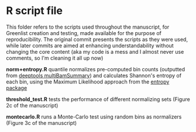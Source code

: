 # R script file

This folder refers to the scripts used throughout the manuscript, for Greenlist creation 
and testing, made available for the purpose of reproducibility. The original commit presents
the scripts as they were used, while later commits are aimed at enhancing understandability
without changing the core content (aka my code is a mess and I almost never use comments, so
I'm cleaning it all up now)

**norm+entropy.R** quantile normalizes pre-computed bin counts (outputted from [deeptools multiBamSummary](https://deeptools.readthedocs.io/en/develop/content/tools/multiBamSummary.html))
and calculates Shannon's entropy of each bin, using the Maximum Likelihood approach from the [entropy package](https://cran.r-project.org/web/packages/entropy/index.html)

**threshold_test.R** tests the performance of different normalizing sets (Figure 2c of the manuscript)

**montecarlo.R** runs a Monte-Carlo test using random bins as normalizers (Figure 3c of the manuscript)
